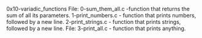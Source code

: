 0x10-variadic_functions
File: 0-sum_them_all.c -function that returns the sum of all its parameters.
1-print_numbers.c - function that prints numbers, followed by a new line.
2-print_strings.c - function that prints strings, followed by a new line.
File: 3-print_all.c - function that prints anything.
